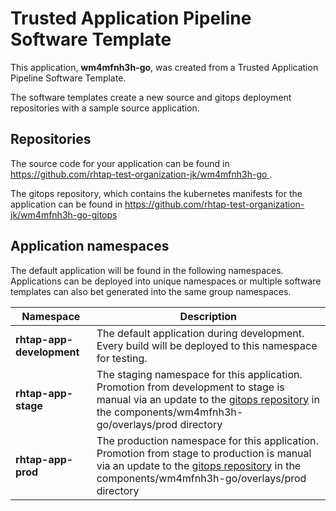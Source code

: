 # Trusted Application Pipeline Software Template

This application, **wm4mfnh3h-go**, was created from a Trusted Application Pipeline Software Template.

The software templates create a new source and gitops deployment repositories with a sample source application. 

## Repositories

The source code for your application can be found in [https://github.com/rhtap-test-organization-jk/wm4mfnh3h-go ](https://github.com/rhtap-test-organization-jk/wm4mfnh3h-go ).
 
The gitops repository, which contains the kubernetes manifests for the application can be found in 
[https://github.com/rhtap-test-organization-jk/wm4mfnh3h-go-gitops ](https://github.com/rhtap-test-organization-jk/wm4mfnh3h-go-gitops ) 

## Application namespaces 

The default application will be found in the following namespaces. Applications can be deployed into unique namespaces or multiple software templates can also bet generated into the same group namespaces.  

|  Namespace   |  Description   |  
| -------- | -------- |   
| **rhtap-app-development** | The default application during development. Every build will be deployed to this namespace for testing. | 
| **rhtap-app-stage** | The staging namespace for this application. Promotion from development to stage is manual via an update to the [gitops repository](https://github.com/rhtap-test-organization-jk/wm4mfnh3h-go-gitops ) in the components/wm4mfnh3h-go/overlays/prod directory |  
| **rhtap-app-prod** | The production namespace for this application. Promotion from stage to production is manual via an update to the [gitops repository](https://github.com/rhtap-test-organization-jk/wm4mfnh3h-go-gitops ) in the components/wm4mfnh3h-go/overlays/prod directory | 